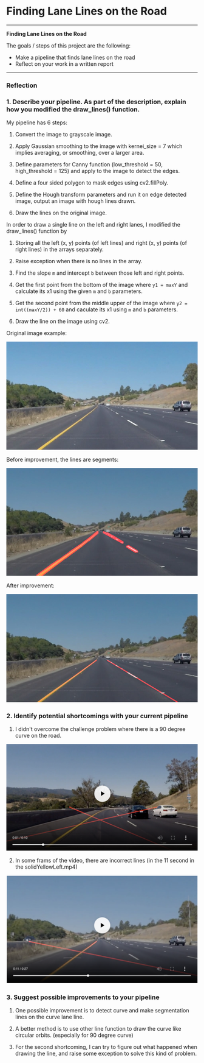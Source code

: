 # **Finding Lane Lines on the Road** 

---

**Finding Lane Lines on the Road**

The goals / steps of this project are the following:
* Make a pipeline that finds lane lines on the road
* Reflect on your work in a written report


[//]: # (Image References)

[image1]: ./test_images/solidYellowCurve.jpg "Grayscale"
[image2]: ./test_videos_output/solidYellowCurve.jpg 
[image3]: ./test_videos_output/improved_solidYellowCurve.jpg 
[image4]: ./test_videos_output/challenge_image.png
[image5]: ./test_videos_output/incorrect_line.png
---

### Reflection

### 1. Describe your pipeline. As part of the description, explain how you modified the draw_lines() function.

My pipeline has 6 steps:

1) Convert the image to grayscale image.

2) Apply Gaussian smoothing to the image with kernei_size = 7 which implies averaging, or smoothing, over a larger area.

3) Define parameters for Canny function (low_threshold = 50, high_threshold = 125) and apply to the image to detect the edges.

4) Define a four sided polygon to mask edges using cv2.fillPoly.

5) Define the Hough transform parameters and run it on edge detected image, output an image with hough lines drawn.

6) Draw the lines on the original image.


In order to draw a single line on the left and right lanes, I modified the draw_lines() function by 

1) Storing all the left (x, y) points (of left lines) and right (x, y) points (of right lines) in the arrays separately.

2) Raise exception when there is no lines in the array.

3) Find the slope `m` and intercept `b` between those left and right points.

4) Get the first point from the bottom of the image where `y1 = maxY` and calculate its x1 using the given `m` and `b` parameters.

5) Get the second point from the middle upper of the image where `y2 = int((maxY/2)) + 60` and caculate its x1 using `m` and `b` parameters.

6) Draw the line on the image using cv2.
 
Original image example: 

![alt text][image1]

Before improvement, the lines are segments: 

![alt text][image2]

After improvement: 

![alt text][image3]

### 2. Identify potential shortcomings with your current pipeline


1) I didn't overcome the challenge problem where there is a 90 degree curve on the road.

![alt text][image4]

2) In some frams of the video, there are incorrect lines (in the 11 second in the solidYellowLeft.mp4) 

![alt text][image5]


### 3. Suggest possible improvements to your pipeline

1) One possible improvement is to detect curve and make segmentation lines on the curve lane line.

2) A better method is to use other line function to draw the curve like circular orbits. (especially for 90 degree curve)  

3) For the second shortcoming, I can try to figure out what happened when drawing the line, and raise some exception to solve this kind of problem.
